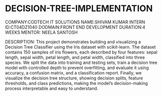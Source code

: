 # DECISION-TREE-IMPLEMENTATION
COMPANY:CODTECH IT SOLUTIONS
NAME:SHIVAM KUMAR
INTERN ID:CT04DZ1040
DODMAIN:FRONT END DEVELOPMENT
DURATION:4 WEEKS
MENTOR: NEELA SANTOSH 



DESCRIPTION:
This project demonstrates building and visualizing a Decision Tree Classifier using the Iris dataset with scikit-learn.
The dataset contains 150 samples of iris flowers, each described by four features: sepal length, sepal width, petal length, and petal width, classified into three species.
We split the data into training and testing sets, train a decision tree model with controlled depth to prevent overfitting, and evaluate it using accuracy, a confusion matrix, and a classification report.
Finally, we visualize the decision tree structure, showing decision splits, feature thresholds, and class predictions, making the model’s decision-making process interpretable and easy to understand.
